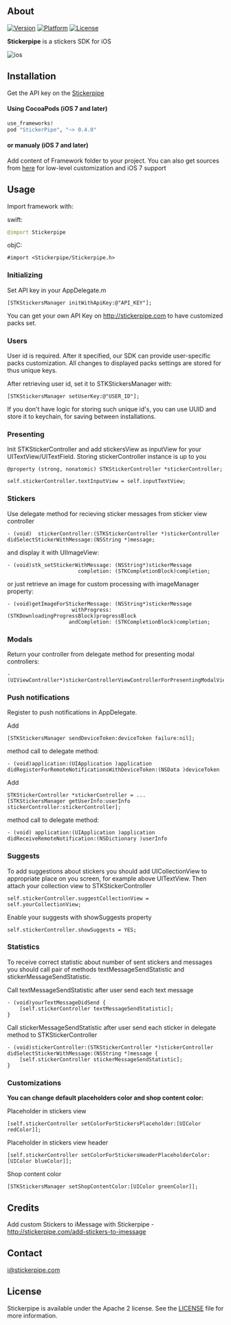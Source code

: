 ## About
[![Version](https://cocoapod-badges.herokuapp.com/v/StickerPipe/badge.png)](http://stickerpipe.com)
[![Platform](https://cocoapod-badges.herokuapp.com/p/StickerPipe/badge.png)](http://stickerpipe.com)
[![License](https://cocoapod-badges.herokuapp.com/l/StickerPipe/badge.(png|svg))](http://stickerpipe.com)

**Stickerpipe** is a stickers SDK for iOS

![ios](ios.gif)

## Installation

Get the API key on the [Stickerpipe](http://stickerpipe.com/)

#### Using CocoaPods (iOS 7 and later)

```ruby
use_frameworks!
pod "StickerPipe", "~> 0.4.0"
```

#### or manualy (iOS 7 and later)

Add content of Framework folder to your project. You can also get sources from [here](https://github.com/908Inc/stickerpipe-ios-sdk) for low-level customization and iOS 7 support


## Usage

Import framework with:

swift:
```swift
@import Stickerpipe
```

objC:
```ojbc
#import <Stickerpipe/Stickerpipe.h>
```


### Initializing 

Set API key in your AppDelegate.m 

```objc
[STKStickersManager initWithApiKey:@"API_KEY"];
```

You can get your own API Key on http://stickerpipe.com to have customized packs set.


### Users

User id is required. After it specified, our SDK can provide user-specific packs customization. All changes to displayed packs settings are stored for thus unique keys.

After retrieving user id, set it to STKStickersManager with:

```objc
[STKStickersManager setUserKey:@"USER_ID"];
```

If you don't have logic for storing such unique id's, you can use UUID and store it to keychain, for saving between installations.


### Presenting

Init STKStickerController and add stickersView as inputView for your UITextView/UITextField. Storing stickerController instance is up to you

```objc
@property (strong, nonatomic) STKStickerController *stickerController;

self.stickerController.textInputView = self.inputTextView;
```


### Stickers

Use delegate method for recieving sticker messages from sticker view controller

```objc
- (void)  stickerController:(STKStickerController *)stickerController 
didSelectStickerWithMessage:(NSString *)message;
```

and display it with UIImageView:

```objc
- (void)stk_setStickerWithMessage: (NSString*)stickerMessage
					   completion: (STKCompletionBlock)completion;
```

or just retrieve an image for custom processing with imageManager property:

```objc
- (void)getImageForStickerMessage: (NSString*)stickerMessage 
                     withProgress: (STKDownloadingProgressBlock)progressBlock 
                    andCompletion: (STKCompletionBlock)completion;
```


### Modals

Return your controller from delegate method for presenting modal controllers:

```objc
- (UIViewController*)stickerControllerViewControllerForPresentingModalView;
```


### Push notifications
Register to push notifications in AppDelegate. 

Add 
```objc
[STKStickersManager sendDeviceToken:deviceToken failure:nil];
```
method call to delegate method:
```objc
- (void)application:(UIApplication )application didRegisterForRemoteNotificationsWithDeviceToken:(NSData )deviceToken  
```

Add
```objc
STKStickerController *stickerController = ...
[STKStickersManager getUserInfo:userInfo stickerController:stickerController];
```
method call to delegate method:
```objc
- (void) application:(UIApplication )application didReceiveRemoteNotification:(NSDictionary )userInfo
```


### Suggests

To add suggestions about stickers you should add UICollectionView to appropriate place on you screen, for example above UITextView. Then attach your collection view to STKStickerController

```objc
self.stickerController.suggestCollectionView = self.yourCollectionView;
```
Enable your suggests with showSuggests property

```objc
self.stickerController.showSuggests = YES;
```


### Statistics

To receive correct statistic about number of sent stickers and messages you should call pair of methods textMessageSendStatistic and stickerMessageSendStatistic.

Call textMessageSendStatistic after user send each text message

```objc
- (void)yourTextMessageDidSend {
    [self.stickerController textMessageSendStatistic];
}
```

Call stickerMessageSendStatistic after user send each sticker in delegate method to STKStickerController

```objc
- (void)stickerController:(STKStickerController *)stickerController didSelectStickerWithMessage:(NSString *)message {
    [self.stickerController stickerMessageSendStatistic];
}
```


### Сustomizations

**You can change default placeholders color and shop content color:**


Placeholder in stickers view

```objc
[self.stickerController setColorForStickersPlaceholder:[UIColor redColor]];
```

Placeholder in stickers view header

```objc
[self.stickerController setColorForStickersHeaderPlaceholderColor:[UIColor blueColor]];
```

Shop content color

```objc
[STKStickersManager setShopContentColor:[UIColor greenColor]];
```

## Credits

Add custom Stickers to iMessage with Stickerpipe - http://stickerpipe.com/add-stickers-to-imessage

## Contact

i@stickerpipe.com

## License

Stickerpipe is available under the Apache 2 license. See the [LICENSE](LICENSE) file for more information.
